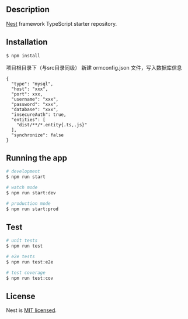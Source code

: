 ## Description

[Nest](https://github.com/nestjs/nest) framework TypeScript starter repository.

## Installation

```bash
$ npm install
```

项目根目录下（与src目录同级） 新建 ormconfig.json 文件，写入数据库信息

```
{
  "type": "mysql",
  "host": "xxx",
  "port": xxx,
  "username": "xxx",
  "password": "xxx",
  "database": "xxx",
  "insecureAuth": true,
  "entities": [
    "dist/**/*.entity{.ts,.js}"
  ],
  "synchronize": false
}
```

## Running the app

```bash
# development
$ npm run start

# watch mode
$ npm run start:dev

# production mode
$ npm run start:prod
```

## Test

```bash
# unit tests
$ npm run test

# e2e tests
$ npm run test:e2e

# test coverage
$ npm run test:cov
```

## License

  Nest is [MIT licensed](LICENSE).
